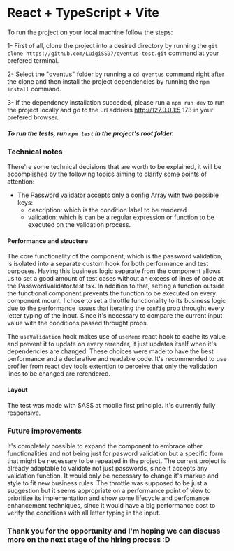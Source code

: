 


# React + TypeScript + Vite

To run the project on your local machine follow the steps:

1- First of all, clone the project into a desired directory by running the `git clone https://github.com/LuigiSS97/qventus-test.git` command at your prefered terminal.

2- Select the "qventus" folder by running a `cd qventus` command right after the clone and then install the project dependencies by running the `npm install` command.

3- If the dependency installation succeded, please run a `npm run dev` to run the project locally and go to the url address http://127.0.0.1:5 173 in your prefered browser.

 ##### To run the tests, run `npm test` in the project's root folder.

### Technical notes
There're some technical decisions that are worth to be explained, it will be accomplished by the following topics aiming to clarify some points of attention: 

 - The Password validator accepts only a config Array with two possible keys: 
	 - description: which is the condition label to be rendered
	 - validation: which is can be a regular expression or function to be executed on the validation process.	
 
 #### Performance and structure
 The core functionality of the component, which is the password validation, is isolated into a separate custom hook for both performance and test purposes. Having this business logic separate from the component allows us to set a good amount of test cases without an excess of lines of code at the PasswordValidator.test.tsx. In addition to that, setting a function outside the functional component prevents the function to be executed on every component mount. 
	 I chose to set a throttle functionality to its business logic due to the performance issues that iterating the `config` prop throught every letter typing of the input. Since it's necessary to compare the current input value with the conditions passed throught props.
	
 The `useValidation` hook makes use of `useMemo` react hook to cache its value and prevent it to update on every rerender, it just updates itself when it's dependencies are changed.
	These choices were made to have the best performance and a declarative and readable code. It's recommended to use profiler from react dev tools extention to perceive that only the validation lines to be changed are rerendered.

#### Layout
The test was made with SASS at mobile first principle. It's currently fully responsive.
	
### Future improvements
It's completely possible to expand the component to embrace other functionalities and not being just for pasword validation but a specific form that might be necessary to be repeated in the project. The current project is already adaptable to validate not just passwords, since it accepts any validation function. It would only be necessary to change it's markup and style to fit new business rules.
The throttle was supposed to be just a suggestion but it seems appropriate on a performance point of view to prioritize its implementation and show some lifecycle and perfomance enhancement techniques, since it would have a big performance cost to verify  the conditions with all letter typing in the input. 

### Thank you for the opportunity and I'm hoping we can discuss more on the next stage of the hiring process :D
	

